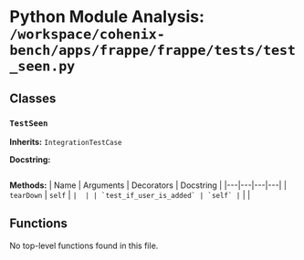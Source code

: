 # Python Module Analysis: `/workspace/cohenix-bench/apps/frappe/frappe/tests/test_seen.py`

## Classes

### `TestSeen`
**Inherits:** `IntegrationTestCase`


**Docstring:**
```

```

**Methods:**
| Name | Arguments | Decorators | Docstring |
|---|---|---|---|
| `tearDown` | `self` | `` |  |
| `test_if_user_is_added` | `self` | `` |  |





## Functions

No top-level functions found in this file.
